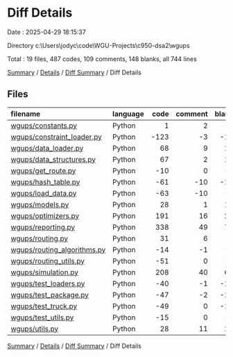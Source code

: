 # Diff Details

Date : 2025-04-29 18:15:37

Directory c:\\Users\\jodyc\\code\\WGU-Projects\\c950-dsa2\\wgups

Total : 19 files,  487 codes, 109 comments, 148 blanks, all 744 lines

[Summary](results.md) / [Details](details.md) / [Diff Summary](diff.md) / Diff Details

## Files
| filename | language | code | comment | blank | total |
| :--- | :--- | ---: | ---: | ---: | ---: |
| [wgups/constants.py](/wgups/constants.py) | Python | 1 | 2 | -1 | 2 |
| [wgups/constraint\_loader.py](/wgups/constraint_loader.py) | Python | -123 | -3 | -16 | -142 |
| [wgups/data\_loader.py](/wgups/data_loader.py) | Python | 68 | 9 | 16 | 93 |
| [wgups/data\_structures.py](/wgups/data_structures.py) | Python | 67 | 2 | 19 | 88 |
| [wgups/get\_route.py](/wgups/get_route.py) | Python | -10 | 0 | -3 | -13 |
| [wgups/hash\_table.py](/wgups/hash_table.py) | Python | -61 | -10 | -13 | -84 |
| [wgups/load\_data.py](/wgups/load_data.py) | Python | -63 | -10 | -2 | -75 |
| [wgups/models.py](/wgups/models.py) | Python | 28 | 1 | 12 | 41 |
| [wgups/optimizers.py](/wgups/optimizers.py) | Python | 191 | 16 | 29 | 236 |
| [wgups/reporting.py](/wgups/reporting.py) | Python | 338 | 49 | 75 | 462 |
| [wgups/routing.py](/wgups/routing.py) | Python | 31 | 6 | 7 | 44 |
| [wgups/routing\_algorithms.py](/wgups/routing_algorithms.py) | Python | -14 | -1 | -6 | -21 |
| [wgups/routing\_utils.py](/wgups/routing_utils.py) | Python | -51 | 0 | -8 | -59 |
| [wgups/simulation.py](/wgups/simulation.py) | Python | 208 | 40 | 64 | 312 |
| [wgups/test\_loaders.py](/wgups/test_loaders.py) | Python | -40 | -1 | -10 | -51 |
| [wgups/test\_package.py](/wgups/test_package.py) | Python | -47 | -2 | -13 | -62 |
| [wgups/test\_truck.py](/wgups/test_truck.py) | Python | -49 | 0 | -10 | -59 |
| [wgups/test\_utils.py](/wgups/test_utils.py) | Python | -15 | 0 | -6 | -21 |
| [wgups/utils.py](/wgups/utils.py) | Python | 28 | 11 | 14 | 53 |

[Summary](results.md) / [Details](details.md) / [Diff Summary](diff.md) / Diff Details